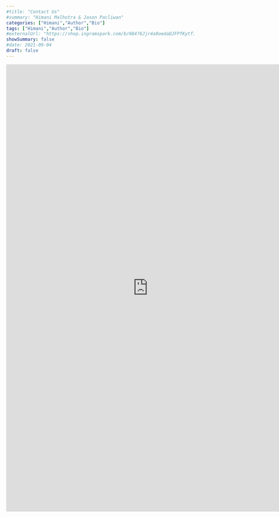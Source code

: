 ```yaml
---
#title: "Contact Us"
#summary: "Himani Malhotra & Jason Pacliwan"
categories: ["Himani","Author","Bio"]
tags: ["Himani","Author","Bio"]
#externalUrl: "https://shop.ingramspark.com/b/084?6Jjr4a9oedaDJFPfKytf1LvKUUDUXW5AIJUdB7cwUpO"
showSummary: false
#date: 2021-09-04
draft: false
---
```

<body>
<iframe src="https://docs.google.com/forms/d/e/1FAIpQLScpV6zMpsV2zawmT-jsGsa_fvasH5IzEQjiQdtLvmJ_fw3Ihw/viewform?embedded=true" width="760" height="1200" frameborder="0" marginheight="0" marginwidth="0">Loading…</iframe>   
</body>
